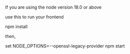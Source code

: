 If you are using the node version 18.0 or above

use this to run your frontend

npm install

then,

set NODE_OPTIONS=--openssl-legacy-provider
npm start
